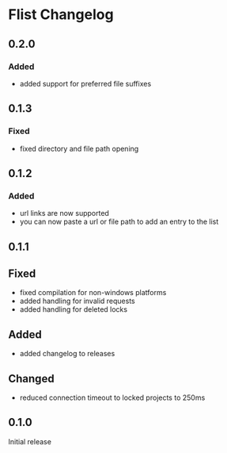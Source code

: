 # Flist Changelog
## 0.2.0
### Added
* added support for preferred file suffixes

## 0.1.3
### Fixed
* fixed directory and file path opening

## 0.1.2
### Added
* url links are now supported
* you can now paste a url or file path to add an entry to the list

## 0.1.1
## Fixed
* fixed compilation for non-windows platforms
* added handling for invalid requests
* added handling for deleted locks
## Added
* added changelog to releases
## Changed
* reduced connection timeout to locked projects to 250ms
## 0.1.0
Initial release